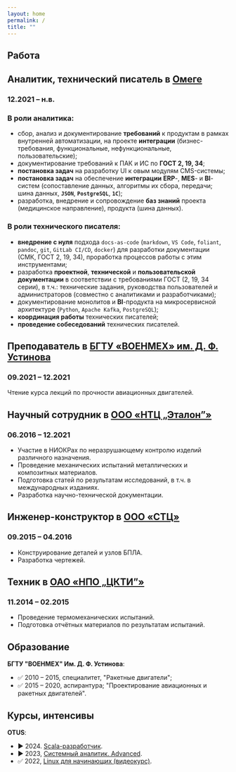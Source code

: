 ```yaml
---
layout: home
permalink: /
title: ""
---
```


## Работа

## Аналитик, технический писатель в [Омеге](https://omegafuture.ru)

### 12.2021 – н.в.

### В роли аналитика:

- сбор, анализ и документирование **требований** к продуктам в рамках внутренней автоматизации, на проекте **интеграции** (бизнес-требования, функциональные, нефункциональные, пользовательские);
- документирование требований к ПАК и ИС по **ГОСТ 2, 19, 34**;
- **постановка задач** на разработку UI к овым модулям CMS-системы;
- **постановка задач** на обеспечение **интеграции** **ERP**-, **MES**- и **BI**-систем (сопоставление данных, алгоритмы их сбора, передачи; шина данных, **`JSON`**, **`PostgreSQL`**, **`1С`**);
- разработка, внедрение и сопровождение **баз знаний** проекта (медицинское направление), продукта (шина данных).

### В роли технического писателя:

- **внедрение с нуля** подхода `docs-as-code` (`markdown`, `VS Code`, `foliant`, `pandoc`, `git`, `GitLab CI/CD`, `docker`) для разработки документации (СМК, ГОСТ 2, 19, 34), проработка процессов работы с этим инструментами;
- разработка **проектной**, **технической** и **пользовательской** **документации** в соответствии с требованиями ГОСТ (2, 19, 34 серии), в т.ч.: технические задания, руководства пользователей и администраторов (совместно с аналитиками и разработчиками);
- документирование монолитов и **BI**-продукта на микросервисной архитектуре (`Python`, `Apache Kafka`, `PostgreSQL`);
- **координация работы** технических писателей;
- **проведение собеседований** технических писателей.

## Преподаватель в [БГТУ «ВОЕНМЕХ» им. Д. Ф. Устинова](https://www.voenmeh.ru/)

### 09.2021 – 12.2021

Чтение курса лекций по прочности авиационных двигателей.

## Научный сотрудник в [ООО «НТЦ „Эталон”»](https://ntc-etalon.ru/)

### 06.2016 – 12.2021

- Участие в НИОКРах по неразрушающему контролю изделий различного назначения.
- Проведение механических испытаний металлических и композитных материалов.
- Подготовка статей по результатам исследований, в т.ч. в международных изданиях.
- Разработка научно-технической документации.

## Инженер-конструктор в [ООО «СТЦ»](https://www.stc-spb.ru/)

### 09.2015 – 04.2016

- Конструирование деталей и узлов БПЛА.
- Разработка чертежей.

## Техник в [ОАО «НПО „ЦКТИ”»](http://ckti.ru/)

### 11.2014 – 02.2015

- Проведение термомеханических испытаний.
- Подготовка отчётных материалов по результатам испытаний.

## Образование

**БГТУ "ВОЕНМЕХ" Им. Д. Ф. Устинова**:

- ✅ 2010 – 2015, специалитет, "Ракетные двигатели";
- ✅ 2015 – 2020, аспирантура; "Проектирование авиационных и ракетных двигателей".

## Курсы, интенсивы 

**OTUS**:

- ▶️ 2024. [Scala-разработчик](https://otus.ru/lessons/scala/).
- ▶️ 2023, [Системный аналитик. Advanced](https://otus.ru/lessons/system_analyst/).
- ✅ 2022, [Linux для начинающих (видеокурс)](https://otus.ru/online/online-linux).
